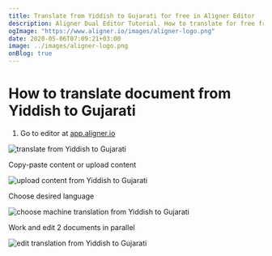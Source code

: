 ```yaml
---
title: Translate from Yiddish to Gujarati for free in Aligner Editor
description: Aligner Dual Editor Tutorial. How to translate for free from Yiddish to Gujarati. Aligner is multilingual document management platform. 
ogImage: "https://www.aligner.io/images/aligner-logo.png"
date: 2020-05-06T07:09:21+03:00
image: ../images/aligner-logo.png
onBlog: true
---
```


# How to translate document from Yiddish to Gujarati

1. Go to editor at [app.aligner.io](https://app.aligner.io "Aligner App web page")

![translate from Yiddish to Gujarati](../aligner-blank-editor.png "translate from Yiddish to Gujarati")

Copy-paste content or upload content

![upload content from Yiddish to Gujarati](../aligner-uploaded-document.png "upload content from Yiddish to Gujarati")

Choose desired language

![choose machine translation from Yiddish to Gujarati](../aligner-language-dropdown.png "choose machine translation from Yiddish to Gujarati")

Work and edit 2 documents in parallel

![edit translation from Yiddish to Gujarati](../aligner-double-sitded-editor.png "edit translation from Yiddish to Gujarati")

